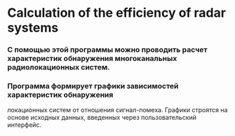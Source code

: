 # Calculation of the efficiency of radar systems

### С помощью этой программы можно проводить расчет характеристик обнаружения многоканальных радиолокационных систем. 
### Программа формирует графики зависимостей характеристик обнаружения
локационных систем от отношения сигнал-помеха. Графики строятся на основе исходных
данных, введенных через пользовательский интерфейс.
